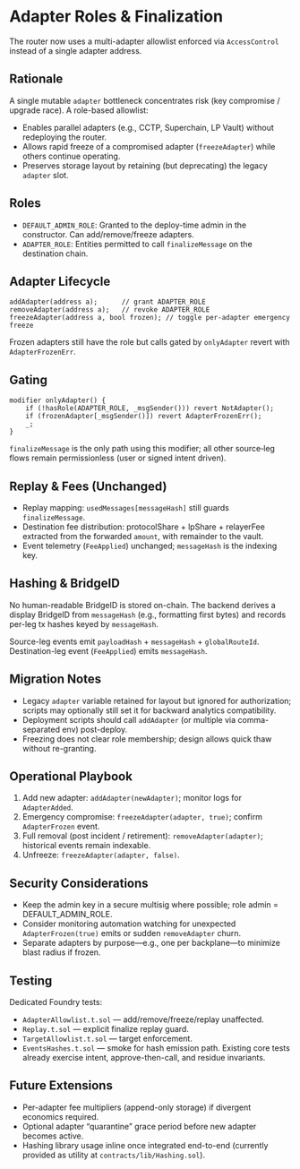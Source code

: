 # Adapter Roles & Finalization

The router now uses a multi-adapter allowlist enforced via `AccessControl` instead of a single adapter address.

## Rationale
A single mutable `adapter` bottleneck concentrates risk (key compromise / upgrade race). A role-based allowlist:
- Enables parallel adapters (e.g., CCTP, Superchain, LP Vault) without redeploying the router.
- Allows rapid freeze of a compromised adapter (`freezeAdapter`) while others continue operating.
- Preserves storage layout by retaining (but deprecating) the legacy `adapter` slot.

## Roles
- `DEFAULT_ADMIN_ROLE`: Granted to the deploy-time admin in the constructor. Can add/remove/freeze adapters.
- `ADAPTER_ROLE`: Entities permitted to call `finalizeMessage` on the destination chain.

## Adapter Lifecycle
```solidity
addAdapter(address a);      // grant ADAPTER_ROLE
removeAdapter(address a);   // revoke ADAPTER_ROLE
freezeAdapter(address a, bool frozen); // toggle per-adapter emergency freeze
```
Frozen adapters still have the role but calls gated by `onlyAdapter` revert with `AdapterFrozenErr`.

## Gating
```solidity
modifier onlyAdapter() {
    if (!hasRole(ADAPTER_ROLE, _msgSender())) revert NotAdapter();
    if (frozenAdapter[_msgSender()]) revert AdapterFrozenErr();
    _;
}
```
`finalizeMessage` is the only path using this modifier; all other source‑leg flows remain permissionless (user or signed intent driven).

## Replay & Fees (Unchanged)
- Replay mapping: `usedMessages[messageHash]` still guards `finalizeMessage`.
- Destination fee distribution: protocolShare + lpShare + relayerFee extracted from the forwarded `amount`, with remainder to the vault.
- Event telemetry (`FeeApplied`) unchanged; `messageHash` is the indexing key.

## Hashing & BridgeID
No human-readable BridgeID is stored on-chain. The backend derives a display BridgeID from `messageHash` (e.g., formatting first bytes) and records per-leg tx hashes keyed by `messageHash`.

Source-leg events emit `payloadHash` + `messageHash` + `globalRouteId`. Destination-leg event (`FeeApplied`) emits `messageHash`.

## Migration Notes
- Legacy `adapter` variable retained for layout but ignored for authorization; scripts may optionally still set it for backward analytics compatibility.
- Deployment scripts should call `addAdapter` (or multiple via comma-separated env) post-deploy.
- Freezing does not clear role membership; design allows quick thaw without re-granting.

## Operational Playbook
1. Add new adapter: `addAdapter(newAdapter)`; monitor logs for `AdapterAdded`.
2. Emergency compromise: `freezeAdapter(adapter, true)`; confirm `AdapterFrozen` event.
3. Full removal (post incident / retirement): `removeAdapter(adapter)`; historical events remain indexable.
4. Unfreeze: `freezeAdapter(adapter, false)`.

## Security Considerations
- Keep the admin key in a secure multisig where possible; role admin = DEFAULT_ADMIN_ROLE.
- Consider monitoring automation watching for unexpected `AdapterFrozen(true)` emits or sudden `removeAdapter` churn.
- Separate adapters by purpose—e.g., one per backplane—to minimize blast radius if frozen.

## Testing
Dedicated Foundry tests:
- `AdapterAllowlist.t.sol` — add/remove/freeze/replay unaffected.
- `Replay.t.sol` — explicit finalize replay guard.
- `TargetAllowlist.t.sol` — target enforcement.
- `EventsHashes.t.sol` — smoke for hash emission path.
Existing core tests already exercise intent, approve-then-call, and residue invariants.

## Future Extensions
- Per-adapter fee multipliers (append-only storage) if divergent economics required.
- Optional adapter “quarantine” grace period before new adapter becomes active.
- Hashing library usage inline once integrated end-to-end (currently provided as utility at `contracts/lib/Hashing.sol`).
